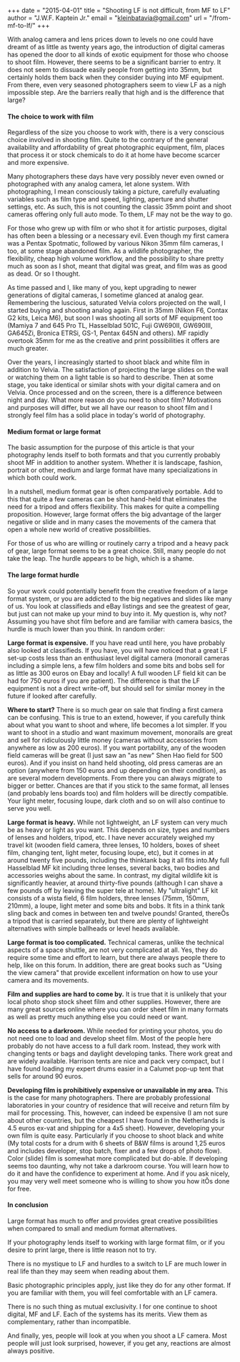 +++
date = "2015-04-01"
title = "Shooting LF is not difficult, from MF to LF"
author = "J.W.F. Kaptein Jr."
email = "kleinbatavia@gmail.com"
url = "/from-mf-to-lf/"
+++


With analog camera and lens prices down to levels no one could have dreamt of as little as twenty years ago, the introduction of digital cameras has opened the door to all kinds of exotic equipment for those who choose to shoot film. However, there seems to be a significant barrier to entry. It does not seem to dissuade easily people from getting into 35mm, but certainly holds them back when they consider buying into MF equipment. From there, even very seasoned photographers seem to view LF as a nigh impossible step. Are the barriers really that high and is the difference that large?

#### The choice to work with film

Regardless of the size you choose to work with, there is a very conscious choice involved in shooting film. Quite to the contrary of the general availability and affordability of great photographic equipment, film, places that process it or stock chemicals to do it at home have become scarcer and more expensive.

Many photographers these days have very possibly never even owned or photographed with any analog camera, let alone system. With photographing, I mean consciously taking a picture, carefully evaluating variables such as film type and speed, lighting, aperture and shutter settings, etc. As such, this is not counting the classic 35mm point and shoot cameras offering only full auto mode. To them, LF may not be the way to go.

For those who grew up with film or who shot it for artistic purposes, digital has often been a blessing or a necessary evil. Even though my first camera was a Pentax Spotmatic, followed by various Nikon 35mm film cameras, I too, at some stage abandoned film. As a wildlife photographer, the flexibility, cheap high volume workflow, and the possibility to share pretty much as soon as I shot, meant that digital was great, and film was as good as dead. Or so I thought.

As time passed and I, like many of you, kept upgrading to newer generations of digital cameras, I sometime glanced at analog gear. Remembering the luscious, saturated Velvia colors projected on the wall, I started buying and shooting analog again. First in 35mm (Nikon F6, Contax G2 kits, Leica M6), but soon I was shooting all sorts of MF equipment too (Mamiya 7 and 645 Pro TL, Hasselblad 501C, Fuji GW690II, GW690III, GA645Zi, Bronica ETRSi, GS-1, Pentax 645N and others). MF rapidly overtook 35mm for me as the creative and print possibilities it offers are much greater.

Over the years, I increasingly started to shoot black and white film in addition to Velvia. The satisfaction of projecting the large slides on the wall or watching them on a light table is so hard to describe. Then at some stage, you take identical or similar shots with your digital camera and on Velvia. Once processed and on the screen, there is a difference between night and day. What more reason do you need to shoot film? Motivations and purposes will differ, but we all have our reason to shoot film and I strongly feel film has a solid place in today's world of photography.

#### Medium format or large format

The basic assumption for the purpose of this article is that your photography lends itself to both formats and that you currently probably shoot MF in addition to another system. Whether it is landscape, fashion, portrait or other, medium and large format have many specializations in which both could work.

In a nutshell, medium format gear is often comparatively portable. Add to this that quite a few cameras can be shot hand-held that eliminates the need for a tripod and offers flexibility. This makes for quite a compelling proposition. However, large format offers the big advantage of the larger negative or slide and in many cases the movements of the camera that open a whole new world of creative possibilities.

For those of us who are willing or routinely carry a tripod and a heavy pack of gear, large format seems to be a great choice. Still, many people do not take the leap. The hurdle appears to be high, which is a shame.

#### The large format hurdle

So your work could potentially benefit from the creative freedom of a large format system, or you are addicted to the big negatives and slides like many of us. You look at classifieds and eBay listings and see the greatest of gear, but just can not make up your mind to buy into it. My question is, why not? Assuming you have shot film before and are familiar with camera basics, the hurdle is much lower than you think. In random order:

**Large format is expensive.** If you have read until here, you have probably also looked at classifieds. If you have, you will have noticed that a great LF set-up costs less than an enthusiast level digital camera (monorail cameras including a simple lens, a few film holders and some bits and bobs sell for as little as 300 euros on Ebay and locally! A full wooden LF field kit can be had for 750 euros if you are patient). The difference is that the LF equipment is not a direct write-off, but should sell for similar money in the future if looked after carefully.

**Where to start?** There is so much gear on sale that finding a first camera can be confusing. This is true to an extend, however, if you carefully think about what you want to shoot and where, life becomes a lot simpler. If you want to shoot in a studio and want maximum movement, monorails are great and sell for ridiculously little money (cameras without accessories from anywhere as low as 200 euros). If you want portability, any of the wooden field cameras will be great (I just saw an "as new" Shen Hao field for 500 euros). And if you insist on hand held shooting, old press cameras are an option (anywhere from 150 euros and up depending on their condition), as are several modern developments. From there you can always migrate to bigger or better. Chances are that if you stick to the same format, all lenses (and probably lens boards too) and film holders will be directly compatible. Your light meter, focusing loupe, dark cloth and so on will also continue to serve you well.

**Large format is heavy.** While not lightweight, an LF system can very much be as heavy or light as you want. This depends on size, types and numbers of lenses and holders, tripod, etc. I have never accurately weighed my travel kit (wooden field camera, three lenses, 10 holders, boxes of sheet film, changing tent, light meter, focusing loupe, etc), but it comes in at around twenty five pounds, including the thinktank bag it all fits into.My full Hasselblad MF kit including three lenses, several backs, two bodies and accessories weighs about the same. In contrast, my digital wildlife kit is significantly heavier, at around thirty-five pounds (although I can shave a few pounds off by leaving the super tele at home). My "ultralight" LF kit consists of a wista field, 6 film holders, three lenses (75mm, 150mm, 210mm), a loupe, light meter and some bits and bobs. It fits in a think tank sling back and comes in between ten and twelve pounds! Granted, thereÕs a tripod that is carried separately, but there are plenty of lightweight alternatives with simple ballheads or level heads available.

**Large format is too complicated.** Technical cameras, unlike the technical aspects of a space shuttle, are not very complicated at all. Yes, they do require some time and effort to learn, but there are always people there to help, like on this forum. In addition, there are great books such as "Using the view camera" that provide excellent information on how to use your camera and its movements.

**Film and supplies are hard to come by.** It is true that it is unlikely that your local photo shop stock sheet film and other supplies. However, there are many great sources online where you can order sheet film in many formats as well as pretty much anything else you could need or want.

**No access to a darkroom.** While needed for printing your photos, you do not need one to load and develop sheet film. Most of the people here probably do not have access to a full dark room. Instead, they work with changing tents or bags and daylight developing tanks. There work great and are widely available. Harrison tents are nice and pack very compact, but I have found loading my expert drums easier in a Calumet pop-up tent that sells for around 90 euros.

**Developing film is prohibitively expensive or unavailable in my area.** This is the case for many photographers. There are probably professional laboratories in your country of residence that will receive and return film by mail for processing. This, however, can indeed be expensive (I am not sure about other countries, but the cheapest I have found in the Netherlands is 4.5 euros ex-vat and shipping for a 4x5 sheet). However, developing your own film is quite easy. Particularly if you choose to shoot black and white (My total costs for a drum with 6 sheets of B&W films is around 1,25 euros and includes developer, stop batch, fixer and a few drops of photo flow). Color (slide) film is somewhat more complicated but do-able. If developing seems too daunting, why not take a darkroom course. You will learn how to do it and have the confidence to experiment at home. And if you ask nicely, you may very well meet someone who is willing to show you how itÕs done for free.

#### In conclusion

Large format has much to offer and provides great creative possibilities when compared to small and medium format alternatives.

If your photography lends itself to working with large format film, or if you desire to print large, there is little reason not to try.

There is no mystique to LF and hurdles to a switch to LF are much lower in real life than they may seem when reading about them.

Basic photographic principles apply, just like they do for any other format. If you are familiar with them, you will feel comfortable with an LF camera.

There is no such thing as mutual exclusivity. I for one continue to shoot digital, MF and LF. Each of the systems has its merits. View them as complementary, rather than incompatible.

And finally, yes, people will look at you when you shoot a LF camera. Most people will just look surprised, however, if you get any, reactions are almost always positive.

